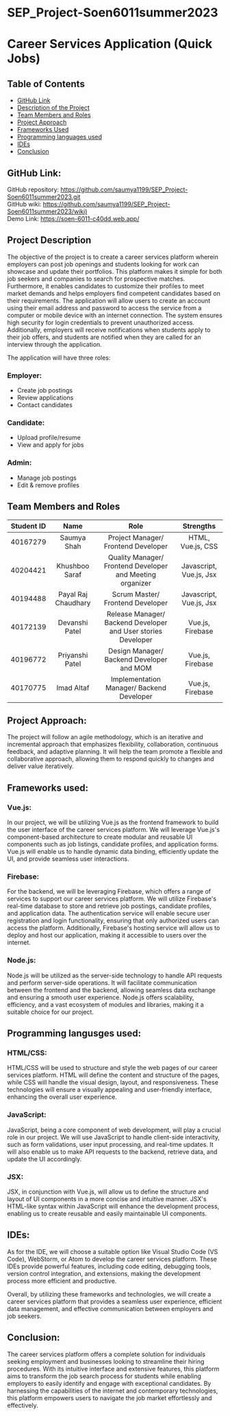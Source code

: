 # SEP_Project-Soen6011summer2023 
# Career Services Application (Quick Jobs) 

## Table of Contents
<!--ts-->
   * [GitHub Link](#github-link)
   * [Description of the Project](#project-description)
   * [Team Members and Roles](#team-members-and-roles)
   * [Project Approach](#project-approach)
   * [Frameworks Used](#frameworks-used)
   * [Programming languages used](#programming-langusges-used)
   * [IDEs](#ides)
   * [Conclusion](#conclusion)
<!--te-->

## GitHub Link:
GitHub repository: [https://github.com/saumya1199/SEP_Project-Soen6011summer2023.git  ](https://github.com/saumya1199/SEP_Project-Soen6011summer2023)  
GitHub wiki: [https://github.com/saumya1199/SEP_Project-Soen6011summer2023/wiki) ](https://github.com/saumya1199/SEP_Project-Soen6011summer2023/wiki)  
Demo Link: [https://soen-6011-c40dd.web.app/ ](https://soen-6011-c40dd.web.app/)

## Project Description
The objective of the project is to create a career services platform wherein employers can post job openings and students looking for work can showcase and update their portfolios. This platform makes it simple for both job seekers and companies to search for prospective matches. Furthermore, it enables candidates to customize their profiles to meet market demands and helps employers find competent candidates based on their requirements. The application will allow users to create an account using their email address and password to access the service from a computer or mobile device with an internet connection. The system ensures high security for login credentials to prevent unauthorized access. Additionally, employers will receive notifications when students apply to their job offers, and students are notified when they are called for an interview through the application.

The application will have three roles:

### Employer:
- Create job postings
- Review applications
- Contact candidates

### Candidate:
- Upload profile/resume
- View and apply for jobs

### Admin:
- Manage job postings
- Edit & remove profiles

## Team Members and Roles
|Student ID| Name | Role | Strengths |
|:---------:|:---------:|:---------:|:---------:|
|40167279|Saumya Shah| Project Manager/ Frontend Developer | HTML, Vue.js, CSS |
|40204421|Khushboo Saraf| Quality Manager/ Frontend Developer and Meeting organizer | Javascript, Vue.js, Jsx |
|40194488|Payal Raj Chaudhary | Scrum Master/ Frontend Developer | Javascript, Vue.js, Jsx |
|40172139|Devanshi Patel| Release Manager/ Backend Developer and User stories Developer| Vue.js, Firebase  |
|40196772|Priyanshi Patel| Design Manager/ Backend Developer and MOM | Vue.js, Firebase  |
|40170775|Imad Altaf| Implementation Manager/ Backend Developer | Vue.js, Firebase |

<!---
### Team Members and Roles:
1. Saumya Shah - Front end and documentation
2. Khusboo Saraf - Front end and Meeting organizer
3. Payal Raj Chaudhary - Front end and documentation
4. Devanshi Patel - Backend and user stories
5. Priyanshi Patel - Backend and MoM
6. Imad Altaf - Backend and MoM
--->
## Project Approach:
The project will follow an agile methodology, which is an iterative and incremental approach that emphasizes flexibility, collaboration, continuous feedback, and adaptive planning. It will help the team promote a flexible and collaborative approach, allowing them to respond quickly to changes and deliver value iteratively.

## Frameworks used:

### Vue.js:
In our project, we will be utilizing Vue.js as the frontend framework to build the user interface of the career services platform. We will leverage Vue.js's component-based architecture to create modular and reusable UI components such as job listings, candidate profiles, and application forms. Vue.js will enable us to handle dynamic data binding, efficiently update the UI, and provide seamless user interactions.

### Firebase:
For the backend, we will be leveraging Firebase, which offers a range of services to support our career services platform. We will utilize Firebase's real-time database to store and retrieve job postings, candidate profiles, and application data. The authentication service will enable secure user registration and login functionality, ensuring that only authorized users can access the platform. Additionally, Firebase's hosting service will allow us to deploy and host our application, making it accessible to users over the internet.

### Node.js:
Node.js will be utilized as the server-side technology to handle API requests and perform server-side operations. It will facilitate communication between the frontend and the backend, allowing seamless data exchange and ensuring a smooth user experience. Node.js offers scalability, efficiency, and a vast ecosystem of modules and libraries, making it a suitable choice for our project.

## Programming langusges used: 

### HTML/CSS:
HTML/CSS will be used to structure and style the web pages of our career services platform. HTML will define the content and structure of the pages, while CSS will handle the visual design, layout, and responsiveness. These technologies will ensure a visually appealing and user-friendly interface, enhancing the overall user experience.

### JavaScript:
JavaScript, being a core component of web development, will play a crucial role in our project. We will use JavaScript to handle client-side interactivity, such as form validations, user input processing, and real-time updates. It will also enable us to make API requests to the backend, retrieve data, and update the UI accordingly.

### JSX:
JSX, in conjunction with Vue.js, will allow us to define the structure and layout of UI components in a more concise and intuitive manner. JSX's HTML-like syntax within JavaScript will enhance the development process, enabling us to create reusable and easily maintainable UI components.

## IDEs:
As for the IDE, we will choose a suitable option like Visual Studio Code (VS Code), WebStorm, or Atom to develop the career services platform. These IDEs provide powerful features, including code editing, debugging tools, version control integration, and extensions, making the development process more efficient and productive.

Overall, by utilizing these frameworks and technologies, we will create a career services platform that provides a seamless user experience, efficient data management, and effective communication between employers and job seekers.  

## Conclusion:
The career services platform offers a complete solution for individuals seeking employment and businesses looking to streamline their hiring procedures. With its intuitive interface and extensive features, this platform aims to transform the job search process for students while enabling employers to easily identify and engage with exceptional candidates. By harnessing the capabilities of the internet and contemporary technologies, this platform empowers users to navigate the job market effortlessly and effectively.
